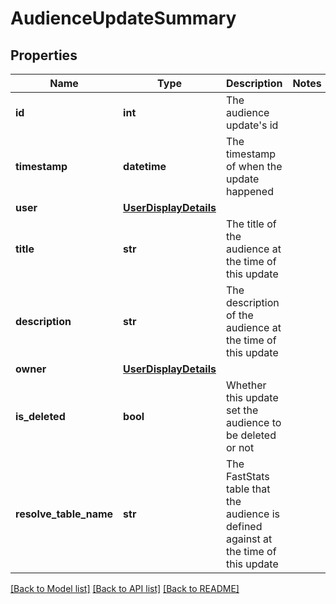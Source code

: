 # AudienceUpdateSummary

## Properties
Name | Type | Description | Notes
------------ | ------------- | ------------- | -------------
**id** | **int** | The audience update&#39;s id | 
**timestamp** | **datetime** | The timestamp of when the update happened | 
**user** | [**UserDisplayDetails**](UserDisplayDetails.md) |  | 
**title** | **str** | The title of the audience at the time of this update | 
**description** | **str** | The description of the audience at the time of this update | 
**owner** | [**UserDisplayDetails**](UserDisplayDetails.md) |  | 
**is_deleted** | **bool** | Whether this update set the audience to be deleted or not | 
**resolve_table_name** | **str** | The FastStats table that the audience is defined against at the time of this update | 

[[Back to Model list]](../README.md#documentation-for-models) [[Back to API list]](../README.md#documentation-for-api-endpoints) [[Back to README]](../README.md)


